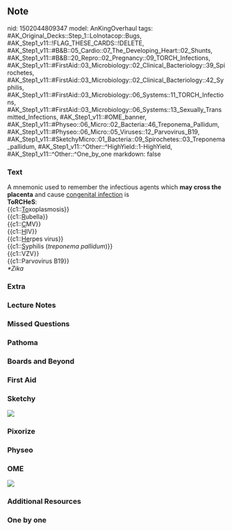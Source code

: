 ## Note
nid: 1502044809347
model: AnKingOverhaul
tags: #AK_Original_Decks::Step_1::Lolnotacop::Bugs, #AK_Step1_v11::!FLAG_THESE_CARDS::!DELETE, #AK_Step1_v11::#B&B::05_Cardio::07_The_Developing_Heart::02_Shunts, #AK_Step1_v11::#B&B::20_Repro::02_Pregnancy::09_TORCH_Infections, #AK_Step1_v11::#FirstAid::03_Microbiology::02_Clinical_Bacteriology::39_Spirochetes, #AK_Step1_v11::#FirstAid::03_Microbiology::02_Clinical_Bacteriology::42_Syphilis, #AK_Step1_v11::#FirstAid::03_Microbiology::06_Systems::11_TORCH_Infections, #AK_Step1_v11::#FirstAid::03_Microbiology::06_Systems::13_Sexually_Transmitted_Infections, #AK_Step1_v11::#OME_banner, #AK_Step1_v11::#Physeo::06_Micro::02_Bacteria::46_Treponema_Pallidum, #AK_Step1_v11::#Physeo::06_Micro::05_Viruses::12_Parvovirus_B19, #AK_Step1_v11::#SketchyMicro::01_Bacteria::09_Spirochetes::03_Treponema_pallidum, #AK_Step1_v11::^Other::^HighYield::1-HighYield, #AK_Step1_v11::^Other::^One_by_one
markdown: false

### Text
<div>
  A mnemonic used to remember the infectious agents which <b>may
  cross the placenta</b> and cause <u>congenital infection</u> is
</div>
<div>
  <b>ToRCHeS</b>:
</div>
<div style="centerbox">
  <div class="mnemonics">
    <div>
      {{c1::<u>To</u>xoplasmosis}}
    </div>
    <div>
      {{c1::<u>R</u>ubella}}
    </div>
    <div>
      {{c1::<u>C</u>MV}}
    </div>
    <div>
      {{c1::<u>H</u>IV}}
    </div>
    <div>
      {{c1::<u>He</u>rpes virus}}
    </div>
    <div>
      {{c1::<u>S</u>yphilis (<i>treponema pallidum</i>)}}
    </div>
    <div>
      {{c1::VZV}}
    </div>
    <div>
      {{c1::Parvovirus B19}}
    </div>
    <div>
      <i>*Zika</i>
    </div>
  </div>
</div>

### Extra


### Lecture Notes


### Missed Questions


### Pathoma


### Boards and Beyond


### First Aid


### Sketchy
<img src="paste-d4ad534f81e51c397e58f227222d7e7a93486d70.png">

### Pixorize


### Physeo


### OME
<div class="ome-widget">
  <a href="https://onlinemeded.org?ref=anki"><img src=
  "_OME_AnkiFlashcards_General_7.png"></a>
</div>

### Additional Resources


### One by one

